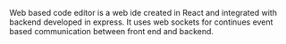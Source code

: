 Web based code editor is a web ide created in React and integrated with backend developed in express.  It uses web sockets for continues event based communication between front end and backend.
